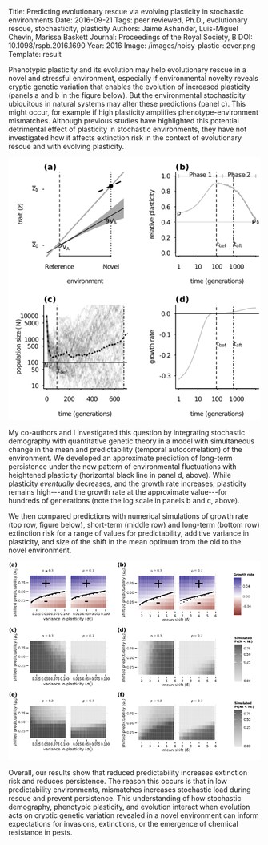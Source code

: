 Title: Predicting evolutionary rescue via evolving plasticity in stochastic environments
Date: 2016-09-21
Tags: peer reviewed, Ph.D., evolutionary rescue, stochasticity, plasticity
Authors: Jaime Ashander, Luis-Miguel Chevin, Marissa Baskett
Journal: Proceedings of the Royal Society, B
DOI: 10.1098/rspb.2016.1690
Year: 2016
Image: /images/noisy-plastic-cover.png
Template: result


Phenotypic plasticity and its evolution may help evolutionary rescue in a novel
and stressful environment, especially if environmental novelty reveals cryptic
genetic variation that enables the evolution of increased plasticity (panels
a and b in the figure below).
But the environmental stochasticity ubiquitous in natural systems may alter
these predictions (panel c).
This might occur, for example if high plasticity amplifies
phenotype-environment mismatches.
Although previous studies have highlighted
this potential detrimental effect of plasticity in stochastic environments,
they have not investigated how it affects extinction risk in the context of
evolutionary rescue and with evolving plasticity.

![Two-phase adaptation and metrics for extinction avoidance and persistence.](/images/noisy-plastic-summary.png)

My co-authors and I investigated this question by integrating stochastic
demography with quantitative genetic theory in a model with simultaneous change
in the mean and predictability (temporal autocorrelation) of the environment.
We developed an approximate prediction of long-term persistence under the new
pattern of environmental fluctuations with heightened plasticity (horizontal
black line in panel d, above).
While plasticity _eventually_ decreases, and the growth rate increases,
plasticity remains high---and the growth rate at the approximate value---for hundreds of generations (note the log scale in panels b and c, above).

We then compared predictions with numerical simulations of growth rate (top
row, figure below), short-term (middle row) and long-term (bottom row)
extinction risk for a range of values for predictability, additive variance in plasticity, and size of the shift in the mean optimum from the old to the novel environment.

![Potential for evolutionary rescue over a range of predictability, additive variance in plasticity, and mean shift](/images/noisy-plastic-result.png)

Overall, our results show that reduced predictability increases extinction risk
and reduces persistence.
The reason this occurs is that in low predictability environments, mismatches
increases stochastic load during rescue and prevent persistence.
This understanding of how stochastic demography, phenotypic plasticity, and
evolution interact when evolution acts on cryptic genetic variation revealed in
a novel environment can inform expectations for invasions, extinctions, or the
emergence of chemical resistance in pests.
